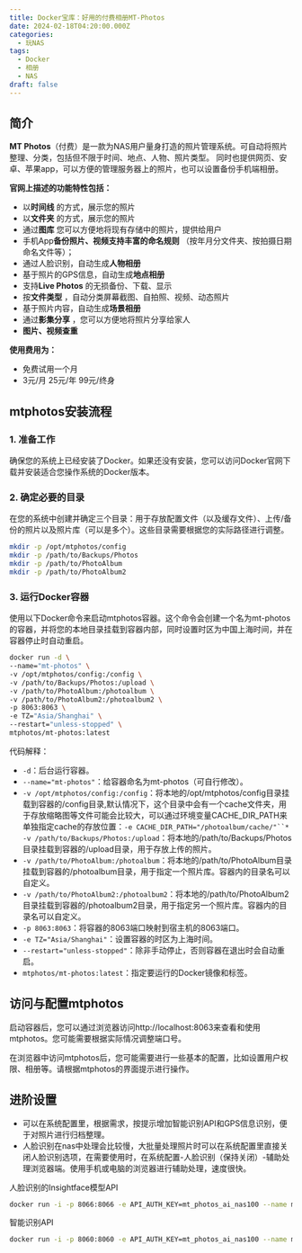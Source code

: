 ```yaml
---
title: Docker宝库：好用的付费相册MT-Photos
date: 2024-02-18T04:20:00.000Z
categories:
  - 玩NAS
tags:
  - Docker
  - 相册
  - NAS
draft: false
---
```

## 简介

**MT Photos**（付费）是一款为NAS用户量身打造的照片管理系统。可自动将照片整理、分类，包括但不限于时间、地点、人物、照片类型。
同时也提供网页、安卓、苹果app，可以方便的管理服务器上的照片，也可以设置备份手机端相册。

**官网上描述的功能特性包括：**

* 以**时间线** 的方式，展示您的照片
* 以**文件夹** 的方式，展示您的照片
* 通过**图库** 您可以方便地将现有存储中的照片，提供给用户
* 手机App**备份照片、视频支持丰富的命名规则** （按年月分文件夹、按拍摄日期命名文件等）；
* 通过人脸识别，自动生成**人物相册**
* 基于照片的GPS信息，自动生成**地点相册**
* 支持**Live Photos** 的无损备份、下载、显示
* 按**文件类型** ，自动分类屏幕截图、自拍照、视频、动态照片
* 基于照片内容，自动生成**场景相册**
* 通过**影集分享** ，您可以方便地将照片分享给家人
* **图片、视频查重**

**使用费用为：**

* 免费试用一个月
* 3元/月    25元/年    99元/终身

## mtphotos安装流程

### 1. 准备工作

确保您的系统上已经安装了Docker。如果还没有安装，您可以访问Docker官网下载并安装适合您操作系统的Docker版本。

### 2. 确定必要的目录

在您的系统中创建并确定三个目录：用于存放配置文件（以及缓存文件）、上传/备份的照片以及照片库（可以是多个）。这些目录需要根据您的实际路径进行调整。

```bash
mkdir -p /opt/mtphotos/config
mkdir -p /path/to/Backups/Photos
mkdir -p /path/to/PhotoAlbum
mkdir -p /path/to/PhotoAlbum2
```

### 3. 运行Docker容器

使用以下Docker命令来启动mtphotos容器。这个命令会创建一个名为mt-photos的容器，并将您的本地目录挂载到容器内部，同时设置时区为中国上海时间，并在容器停止时自动重启。

```bash
docker run -d \
--name="mt-photos" \
-v /opt/mtphotos/config:/config \
-v /path/to/Backups/Photos:/upload \
-v /path/to/PhotoAlbum:/photoalbum \
-v /path/to/PhotoAlbum2:/photoalbum2 \
-p 8063:8063 \
-e TZ="Asia/Shanghai" \
--restart="unless-stopped" \
mtphotos/mt-photos:latest
```

代码解释：

* `-d`：后台运行容器。
* `--name="mt-photos"`：给容器命名为mt-photos（可自行修改）。
* `-v /opt/mtphotos/config:/config`：将本地的/opt/mtphotos/config目录挂载到容器的/config目录,默认情况下，这个目录中会有一个cache文件夹，用于存放缩略图等文件可能会比较大，可以通过环境变量CACHE_DIR_PATH来单独指定cache的存放位置：`-e CACHE_DIR_PATH="/photoalbum/cache/"``* -v /path/to/Backups/Photos:/upload`：将本地的/path/to/Backups/Photos目录挂载到容器的/upload目录，用于存放上传的照片。
* `-v /path/to/PhotoAlbum:/photoalbum`：将本地的/path/to/PhotoAlbum目录挂载到容器的/photoalbum目录，用于指定一个照片库。容器内的目录名可以自定义。
* `-v /path/to/PhotoAlbum2:/photoalbum2`：将本地的/path/to/PhotoAlbum2目录挂载到容器的/photoalbum2目录，用于指定另一个照片库。容器内的目录名可以自定义。
* `-p 8063:8063`：将容器的8063端口映射到宿主机的8063端口。
* `-e TZ="Asia/Shanghai"`：设置容器的时区为上海时间。
* `--restart="unless-stopped"`：除非手动停止，否则容器在退出时会自动重启。
* `mtphotos/mt-photos:latest`：指定要运行的Docker镜像和标签。

## 访问与配置mtphotos

启动容器后，您可以通过浏览器访问http://localhost:8063来查看和使用mtphotos。您可能需要根据实际情况调整端口号。

在浏览器中访问mtphotos后，您可能需要进行一些基本的配置，比如设置用户权限、相册等。请根据mtphotos的界面提示进行操作。

## 进阶设置

* 可以在系统配置里，根据需求，按提示增加智能识别API和GPS信息识别，便于对照片进行归档整理。
* 人脸识别在nas中处理会比较慢，大批量处理照片时可以在系统配置里直接关闭人脸识别选项，在需要使用时，在系统配置-人脸识别（保持关闭）-辅助处理浏览器端。使用手机或电脑的浏览器进行辅助处理，速度很快。


人脸识别的Insightface模型API
```bash
docker run -i -p 8066:8066 -e API_AUTH_KEY=mt_photos_ai_nas100 --name mt-photos-insightface-unofficial --restart="unless-stopped" devfox101/mt-photos-insightface-unofficial:latest
```

智能识别API
```bash
docker run -i -p 8060:8060 -e API_AUTH_KEY=mt_photos_ai_nas100 --name mt-photos-ai mtphotos/mt-photos-ai:latest
```
